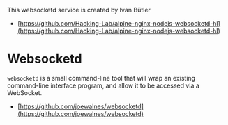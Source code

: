 This websocketd service is created by Ivan Bütler

* [https://github.com/Hacking-Lab/alpine-nginx-nodejs-websocketd-hl](https://github.com/Hacking-Lab/alpine-nginx-nodejs-websocketd-hl)

# Websocketd

`websocketd` is a small command-line tool that will wrap an existing command-line interface program, and allow it to be accessed via a WebSocket.

* [https://github.com/joewalnes/websocketd](https://github.com/joewalnes/websocketd)
